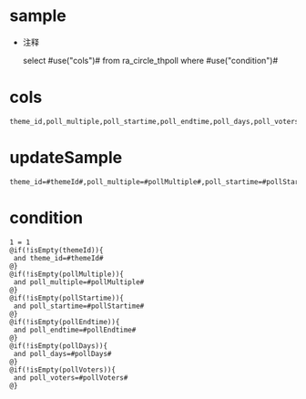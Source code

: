 sample
===
* 注释

	select #use("cols")# from ra_circle_thpoll  where  #use("condition")#

cols
===
	theme_id,poll_multiple,poll_startime,poll_endtime,poll_days,poll_voters

updateSample
===
	
	theme_id=#themeId#,poll_multiple=#pollMultiple#,poll_startime=#pollStartime#,poll_endtime=#pollEndtime#,poll_days=#pollDays#,poll_voters=#pollVoters#

condition
===

	1 = 1  
	@if(!isEmpty(themeId)){
	 and theme_id=#themeId#
	@}
	@if(!isEmpty(pollMultiple)){
	 and poll_multiple=#pollMultiple#
	@}
	@if(!isEmpty(pollStartime)){
	 and poll_startime=#pollStartime#
	@}
	@if(!isEmpty(pollEndtime)){
	 and poll_endtime=#pollEndtime#
	@}
	@if(!isEmpty(pollDays)){
	 and poll_days=#pollDays#
	@}
	@if(!isEmpty(pollVoters)){
	 and poll_voters=#pollVoters#
	@}
	
	